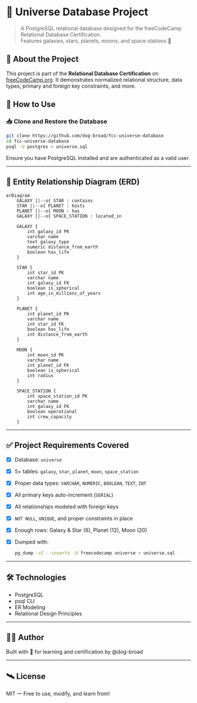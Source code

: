 # 🌌 Universe Database Project

> A PostgreSQL relational database designed for the freeCodeCamp Relational Database Certification.  
> Features galaxies, stars, planets, moons, and space stations 🚀

## 📘 About the Project

This project is part of the **Relational Database Certification** on [freeCodeCamp.org](https://www.freecodecamp.org/). It demonstrates normalized relational structure, data types, primary and foreign key constraints, and more.

## 💾 How to Use

### 📥 Clone and Restore the Database

```bash
git clone https://github.com/dog-broad/fcc-universe-database
cd fcc-universe-database
psql -U postgres < universe.sql
````

Ensure you have PostgreSQL installed and are authenticated as a valid user.

---

## 📐 Entity Relationship Diagram (ERD)

```mermaid
erDiagram
    GALAXY ||--o{ STAR : contains
    STAR ||--o{ PLANET : hosts
    PLANET ||--o{ MOON : has
    GALAXY ||--o{ SPACE_STATION : located_in

    GALAXY {
        int galaxy_id PK
        varchar name
        text galaxy_type
        numeric distance_from_earth
        boolean has_life
    }

    STAR {
        int star_id PK
        varchar name
        int galaxy_id FK
        boolean is_spherical
        int age_in_millions_of_years
    }

    PLANET {
        int planet_id PK
        varchar name
        int star_id FK
        boolean has_life
        int distance_from_earth
    }

    MOON {
        int moon_id PK
        varchar name
        int planet_id FK
        boolean is_spherical
        int radius
    }

    SPACE_STATION {
        int space_station_id PK
        varchar name
        int galaxy_id FK
        boolean operational
        int crew_capacity
    }
```

---

## ✅ Project Requirements Covered

* [x] Database: `universe`
* [x] 5+ tables: `galaxy`, `star`, `planet`, `moon`, `space_station`
* [x] Proper data types: `VARCHAR`, `NUMERIC`, `BOOLEAN`, `TEXT`, `INT`
* [x] All primary keys auto-increment (`SERIAL`)
* [x] All relationships modeled with foreign keys
* [x] `NOT NULL`, `UNIQUE`, and proper constraints in place
* [x] Enough rows: Galaxy & Star (6), Planet (12), Moon (20)
* [x] Dumped with:

  ```bash
  pg_dump -cC --inserts -U freecodecamp universe > universe.sql
  ```

---

## 🛠 Technologies

* PostgreSQL
* psql CLI
* ER Modeling
* Relational Design Principles

---

## 👨‍🚀 Author

Built with 💙 for learning and certification by @dog-broad

---

## 🛰 License

MIT — Free to use, modify, and learn from!

